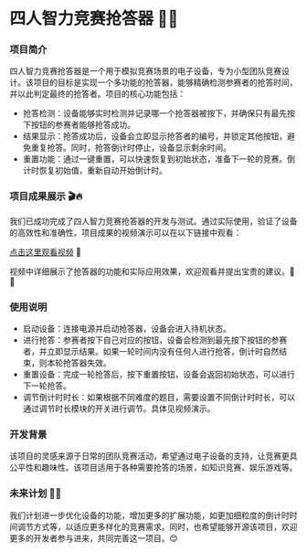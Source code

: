 # 四人智力竞赛抢答器 🧠🎉 
### 项目简介
四人智力竞赛抢答器是一个用于模拟竞赛场景的电子设备，专为小型团队竞赛设计。该项目的目标是实现一个多功能的抢答器，能够精确检测参赛者的抢答时间，并以此判定最终的抢答者。项目的核心功能包括：

- 抢答检测：设备能够实时检测并记录哪一个抢答器被按下，并确保只有最先按下按钮的参赛者能够抢答成功。
- 结果显示：抢答成功后，设备会立即显示抢答者的编号，并锁定其他按钮，避免重复抢答。同时，抢答倒计时停止，设备显示剩余时间。
- 重置功能：通过一键重置，可以快速恢复到初始状态，准备下一轮的竞赛。倒计时恢复初始值，重新自动开始倒计时。

### 项目成果展示 🎬🔥
我们已成功完成了四人智力竞赛抢答器的开发与测试。通过实际使用，验证了设备的高效性和准确性。项目成果的视频演示可以在以下链接中观看：

[点击这里观看视频](https://www.bilibili.com/video/BV1G6HVezENa/?vd_source=23bb86bc8e22eff8e2bea3c693a1eed1) 🎥 

视频中详细展示了抢答器的功能和实际应用效果，欢迎观看并提出宝贵的建议。💪😊 

### 使用说明
- 启动设备：连接电源并启动抢答器，设备会进入待机状态。
- 进行抢答：参赛者按下自己对应的按钮，设备会检测到最先按下按钮的参赛者，并立即显示结果。如果一轮时间内没有任何人进行抢答，倒计时自然结束，则本轮抢答器失效。
- 重置设备：完成一轮抢答后，按下重置按钮，设备会返回初始状态，可以进行下一轮抢答。
- 调节倒计时时长：如果根据不同难度的题目，需要设置不同倒计时时长，可以通过调节时长模块的开关进行调节。具体见视频演示。
### 开发背景
该项目的灵感来源于日常的团队竞赛活动，希望通过电子设备的支持，让竞赛更具公平性和趣味性。该项目适用于各种需要抢答的场景，如知识竞赛、娱乐游戏等。

### 未来计划 🔭🚀 
我们计划进一步优化设备的功能，增加更多的扩展功能，如更加细粒度的倒计时时间调节方式等，以适应更多样化的竞赛需求。同时，也希望能够开源该项目，欢迎更多的开发者参与进来，共同完善这一项目。😊 



